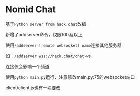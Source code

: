 # Nomid Chat
基于`Python server from hack.chat`改编

新增了addserver命令，权限100及以上


使用`/addserver [remote websocket] name`连接其他服务器

如：`/addserver wss://hack.chat/chat-ws`

连接仅会影响一个频道


使用`python main.py`运行，注意修改main.py:75的websocket端口

client/client.js也有一块要改


